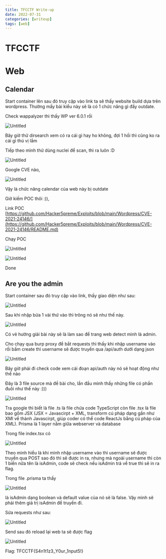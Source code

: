 ```yaml
---
title: TFCCTF Write-up
date: 2022-07-31
categories: [writeup]
tags: [web]
---
```



# TFCCTF

# Web

## Calendar

Start container lên sau đó truy cập vào link ta sẽ thấy website build dựa trên wordpress. Thường mấy bài kiểu này sẽ là có 1 chức năng gì đấy outdate.

Check wappalyzer thì thấy WP ver 6.0.1 rồi 

![Untitled](../assets/img/img-wu/TFCCTF/Untitled.png)

Bây giờ thử dirsearch xem có ra cái gì hay ho không, đợi 1 hồi thì cũng ko ra cái gì thú vị lắm

Tiếp theo mình thử dùng nuclei để scan, thì ra luôn :D 

![Untitled](../assets/img/img-wu/TFCCTF/Untitled%201.png)

Google CVE nào, 

![Untitled](../assets/img/img-wu/TFCCTF/Untitled%202.png)

Vậy là chức năng calendar của web này bị outdate

Giờ kiếm POC thôi :)),

Link POC [https://github.com/Hacker5preme/Exploits/blob/main/Wordpress/CVE-2021-24146/](https://github.com/Hacker5preme/Exploits/blob/main/Wordpress/CVE-2021-24146/README.md)

 Chạy POC 

![Untitled](../assets/img/img-wu/TFCCTF/Untitled%203.png)

![Untitled](../assets/img/img-wu/TFCCTF/Untitled%204.png)

Done

## Are you the admin

Start container sau đó truy cập vào link, thấy giao diện như sau:

![Untitled](../assets/img/img-wu/TFCCTF/Untitled%205.png)

Sau khi nhập bừa 1 vài thứ vào thì trông nó sẽ như thế này.

![Untitled](../assets/img/img-wu/TFCCTF/Untitled%206.png)

Có vẻ hướng giải bài này sẽ là làm sao để trang web detect mình là admin.

Cho chạy qua burp proxy để bắt requests thì thấy khi nhập username vào rồi bấm create thì username sẽ được truyền qua /api/auth dưới dạng json

![Untitled](../assets/img/img-wu/TFCCTF/Untitled%207.png)

Bây giờ phải đi check code xem cái đoạn api/auth này nó sẽ hoạt động như thế nào

Đây là 3 file source mà đề bài cho, lần đầu mình thấy những file có phần đuôi như thế này :)))

![Untitled](../assets/img/img-wu/TFCCTF/Untitled%208.png)

Tra google thì biết là file .ts là file chứa code TypeScript còn file .tsx là file bao gồm JSX  (JSX = Javascirpt + XML, transform cú pháp dạng gần như XMl về thành Javascirpt, giúp coder có thể code ReactJs bằng cú pháp của XML). Prisma là 1 layer nằm giữa webserver và database

Trong file index.tsx có 

![Untitled](../assets/img/img-wu/TFCCTF/Untitled%209.png)

Theo mình hiểu là khi mình nhập username vào thì username sẽ được truyền qua POST sao đó thì sẽ được in ra, nhưng mà ngoài username thì còn 1 biến nữa tên là isAdmin, code sẽ check nếu isAdmin trả về true thì sẽ in ra flag.

Trong file .prisma ta thấy 

![Untitled](../assets/img/img-wu/TFCCTF/Untitled%2010.png)

là isAdmin dạng boolean và default value của nó sẽ là false. Vậy mình sẽ phải thêm giá trị isAdmin để truyền đi.

Sửa requests như sau:

![Untitled](../assets/img/img-wu/TFCCTF/Untitled%2011.png)

Send sau đó reload lại web ta sẽ được flag

![Untitled](../assets/img/img-wu/TFCCTF/Untitled%2012.png)

Flag: TFCCTF{S4n1t1z3_Y0ur_1nput5!}